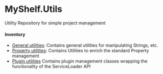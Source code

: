 # MyShelf.Utils
Utility Repository for simple project management

#### Inventory

- [General utilities](src/main/java/org/myshelf/utils):
    Contains general utilities for manipulating Strings, etc.
- [Property utilities](src/main/java/org/myshelf/utils/properties):
    Contains Utilities to enrich the standard Property management
- [Plugin utilities](src/main/java/org/myshelf/utils/plugins)
    Contains plugin management classes wrapping the functionality of the ServiceLoader API
